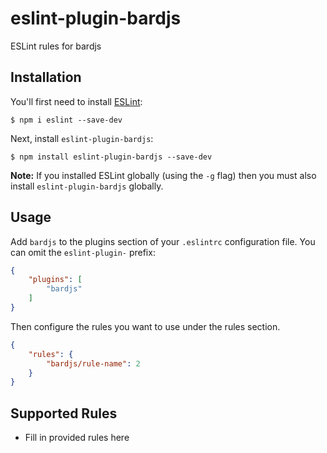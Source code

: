 # eslint-plugin-bardjs

ESLint rules for bardjs

## Installation

You'll first need to install [ESLint](http://eslint.org):

```
$ npm i eslint --save-dev
```

Next, install `eslint-plugin-bardjs`:

```
$ npm install eslint-plugin-bardjs --save-dev
```

**Note:** If you installed ESLint globally (using the `-g` flag) then you must also install `eslint-plugin-bardjs` globally.

## Usage

Add `bardjs` to the plugins section of your `.eslintrc` configuration file. You can omit the `eslint-plugin-` prefix:

```json
{
    "plugins": [
        "bardjs"
    ]
}
```


Then configure the rules you want to use under the rules section.

```json
{
    "rules": {
        "bardjs/rule-name": 2
    }
}
```

## Supported Rules

* Fill in provided rules here
